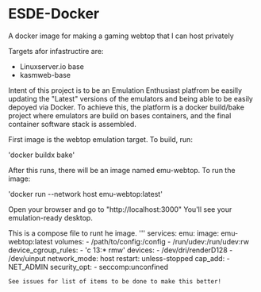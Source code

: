 # ESDE-Docker
A docker image for making a gaming webtop that I can host privately

Targets afor infastructire are:
- Linuxserver.io base
- kasmweb-base

Intent of this project is to be an Emulation Enthusiast platfrom be easilly updating the "Latest" versions of the emulators and being able to be easily depoyed via Docker. To achieve this, the platform is a docker build/bake project where emulators are build on bases containers, and the final container software stack is assembled. 

First image is the webtop emulation target. To build, run:

'docker buildx bake' 

After this runs, there will be an image named emu-webtop. 
To run the image:

'docker run --network host emu-webtop:latest'

Open your browser and go to "http://localhost:3000" You'll see your emulation-ready desktop.


This is a compose file to runt he image.
'''
services:
  emu:
    image: emu-webtop:latest
    volumes:
      - /path/to/config:/config
      - /run/udev:/run/udev:rw
    device_cgroup_rules:
      - 'c 13:* rmw'
    devices:
      - /dev/dri/renderD128
      - /dev/uinput
    network_mode: host
    restart: unless-stopped
    cap_add:
      - NET_ADMIN
    security_opt:
      - seccomp:unconfined
```
See issues for list of items to be done to make this better!